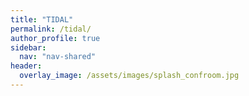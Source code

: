 ```yaml
---
title: "TIDAL"
permalink: /tidal/
author_profile: true
sidebar:
  nav: "nav-shared"
header:
  overlay_image: /assets/images/splash_confroom.jpg
---
```


